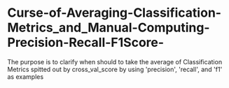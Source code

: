 # Curse-of-Averaging-Classification-Metrics_and_Manual-Computing-Precision-Recall-F1Score-
The purpose is to clarify when should to take the average of Classification Metrics spitted out by cross_val_score by using 'precision', 'recall', and 'f1' as examples 

